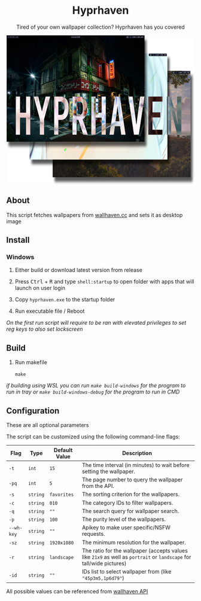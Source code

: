 <h1 align="center">Hyprhaven</h1>

<p align="center">Tired of your own wallpaper collection? Hyprhaven has you covered</p>

<p align="center"><img src=".repo/images/hero.png" height="400px" align="center" /></p>

## About

This script fetches wallpapers from [wallhaven.cc](https://wallhaven.cc/) and sets it as desktop image

## Install

### Windows

1. Either build or download latest version from release

2. Press <kbd>Ctrl</kbd> + <kbd>R</kbd> and type `shell:startup` to open folder with apps that will launch on user login

3. Copy `hyprhaven.exe` to the startup folder

4. Run executable file / Reboot

_On the first run script will require to be ran with elevated privileges to set reg keys to also set lockscreen_

## Build

1. Run makefile

    `make`

_if building using WSL you can run `make build-windows` for the program to run in tray or `make build-windows-debug` for the program to run in CMD_

## Configuration

These are all optional parameters

The script can be customized using the following command-line flags:

| Flag         | Type     | Default Value | Description                                                                                                          |
| ------------ | -------- | ------------- | -------------------------------------------------------------------------------------------------------------------- |
| `-t`         | `int`    | `15`          | The time interval (in minutes) to wait before setting the wallpaper.                                                 |
| `-pq`        | `int`    | `5`           | The page number to query the wallpaper from the API.                                                                 |
| `-s`         | `string` | `favorites`   | The sorting criterion for the wallpapers.                                                                            |
| `-c`         | `string` | `010`         | The category IDs to filter wallpapers.                                                                               |
| `-q`         | `string` | `""`          | The search query for wallpaper search.                                                                               |
| `-p`         | `string` | `100`         | The purity level of the wallpapers.                                                                                  |
| `--wh-key`   | `string` | `""`          | Apikey to make user specific/NSFW requests.                                                                          |
| `-sz`        | `string` | `1920x1080`   | The minimum resolution for the wallpaper.                                                                            |
| `-r`         | `string` | `landscape`   | The ratio for the wallpaper (accepts values like `21x9` as well as `portrait` or `landscape` for tall/wide pictures) |
| `-id`        | `string` | `""`          | IDs list to select wallpaper from (like `"45p3m5,1p6d79"`)                                                           |

All possible values can be referenced from [wallhaven API](https://wallhaven.cc/help/api)
